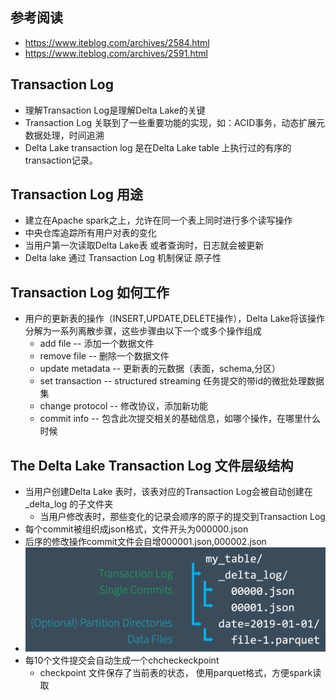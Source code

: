 ##  参考阅读
*	https://www.iteblog.com/archives/2584.html
*	https://www.iteblog.com/archives/2591.html


##	Transaction Log 
*	理解Transaction Log是理解Delta Lake的关键
*	Transaction Log 关联到了一些重要功能的实现，如：ACID事务，动态扩展元数据处理，时间追溯
*	Delta Lake transaction log 是在Delta Lake table 上执行过的有序的transaction记录。

##  Transaction Log 用途
*	建立在Apache spark之上，允许在同一个表上同时进行多个读写操作
*	中央仓库追踪所有用户对表的变化
*	当用户第一次读取Delta Lake表 或者查询时，日志就会被更新
*	Delta lake 通过 Transaction Log 机制保证 原子性


## Transaction Log 如何工作
*	用户的更新表的操作（INSERT,UPDATE,DELETE操作），Delta Lake将该操作分解为一系列离散步骤，这些步骤由以下一个或多个操作组成
	*	add file -- 添加一个数据文件
	*	remove file -- 删除一个数据文件
	*	update metadata -- 更新表的元数据（表面，schema,分区）
	*	set transaction -- structured streaming 任务提交的带id的微批处理数据集
	*	change protocol -- 修改协议，添加新功能
	*	commit info -- 包含此次提交相关的基础信息，如哪个操作，在哪里什么时候



##  The Delta Lake Transaction Log 文件层级结构
*	当用户创建Delta Lake 表时，该表对应的Transaction Log会被自动创建在 _delta_log 的子文件夹
	*	当用户修改表时，那些变化的记录会顺序的原子的提交到Transaction Log
*	每个commit被组织成json格式，文件开头为000000.json
*	后序的修改操作commit文件会自增000001.json,000002.json
*	![](../images/image7.png)
*	每10个文件提交会自动生成一个chcheckeckpoint
	*	checkpoint 文件保存了当前表的状态， 使用parquet格式，方便spark读取